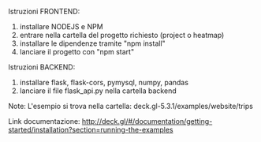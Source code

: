 Istruzioni FRONTEND:
1) installare NODEJS e NPM
2) entrare nella cartella del progetto richiesto (project o heatmap)
3) installare le dipendenze tramite "npm install"
4) lanciare il progetto con "npm start"

Istruzioni BACKEND:
1) installare flask, flask-cors, pymysql, numpy, pandas
2) lanciare il file flask_api.py nella cartella backend


Note:
L'esempio si trova nella cartella:
deck.gl-5.3.1/examples/website/trips


Link documentazione:
http://deck.gl/#/documentation/getting-started/installation?section=running-the-examples
